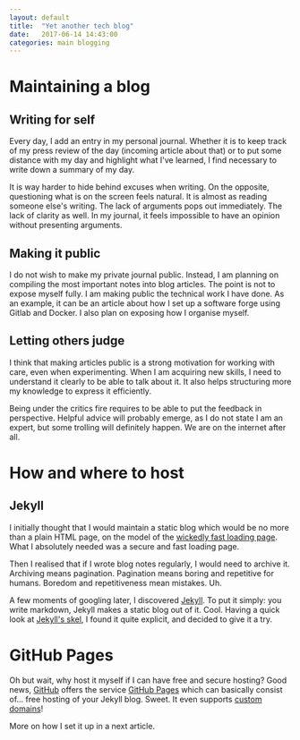 ```yaml
---
layout: default
title:  "Yet another tech blog"
date:   2017-06-14 14:43:00
categories: main blogging
---
```


# Maintaining a blog
## Writing for self
Every day, I add an entry in my personal journal. Whether it is to keep track of my press review of the day (incoming article about that) or to put some distance with my day and highlight what I've learned, I find necessary to write down a summary of my day.

It is way harder to hide behind excuses when writing. On the opposite, questioning what is on the screen feels natural. It is almost as reading someone else's writing. The lack of arguments pops out immediately. The lack of clarity as well. In my journal, it feels impossible to have an opinion without presenting arguments.

## Making it public
I do not wish to make my private journal public. Instead, I am planning on compiling the most important notes into blog articles. The point is not to expose myself fully. I am making public the technical work I have done. As an example, it can be an article about how I set up a software forge using Gitlab and Docker. I also plan on exposing how I organise myself.

## Letting others judge
I think that making articles public is a strong motivation for working with care, even when experimenting. When I am acquiring new skills, I need to understand it clearly to be able to talk about it. It also helps structuring more my knowledge to express it efficiently.

Being under the critics fire requires to be able to put the feedback in perspective. Helpful advice will probably emerge, as I do not state I am an expert, but some trolling will definitely happen. We are on the internet after all.

# How and where to host
## Jekyll
I initially thought that I would maintain a static blog which would be no more than a plain HTML page, on the model of the [wickedly fast loading page][1]. What I absolutely needed was a secure and fast loading page.

Then I realised that if I wrote blog notes regularly, I would need to archive it. Archiving means pagination. Pagination means boring and repetitive for humans. Boredom and repetitiveness mean mistakes. Uh.

A few moments of googling later, I discovered [Jekyll][2]. To put it simply: you write markdown, Jekyll makes a static blog out of it. Cool. Having a quick look at [Jekyll's skel][3], I found it quite explicit, and decided to give it a try.

# GitHub Pages
Oh but wait, why host it myself if I can have free and secure hosting? Good news, [GitHub][4] offers the service [GitHub Pages][5] which can basically consist of… free hosting of your Jekyll blog. Sweet. It even supports [custom domains][6]!

More on how I set it up in a next article.

[1]: https://varvy.com/pagespeed/wicked-fast.html
[2]: https://jekyllrb.com
[3]: https://jekyllrb.com/docs/structure/
[4]: https://github.com
[5]: https://pages.github.com/
[6]: https://help.github.com/articles/quick-start-setting-up-a-custom-domain/
